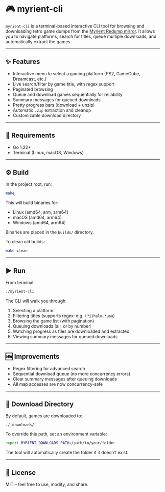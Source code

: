 # 🎮 myrient-cli

`myrient-cli` is a terminal-based interactive CLI tool for browsing and downloading retro game dumps from the [Myrient Redump mirror](https://myrient.erista.me/files/Redump/). It allows you to navigate platforms, search for titles, queue multiple downloads, and automatically extract the games.

---

## ✨ Features

- Interactive menu to select a gaming platform (PS2, GameCube, Dreamcast, etc.)
- Live search/filter by game title, with regex support
- Paginated browsing
- Queue and download games sequentially for reliability
- Summary messages for queued downloads
- Pretty progress bars (download + unzip)
- Automatic `.zip` extraction and cleanup
- Customizable download directory

---

## 🧰 Requirements

- Go 1.22+
- Terminal (Linux, macOS, Windows)

---

## ⚙️ Build

In the project root, run:

```bash
make
```

This will build binaries for:

- Linux (amd64, arm, arm64)
- macOS (amd64, arm64)
- Windows (amd64, arm64)

Binaries are placed in the `builds/` directory.

To clean old builds:

```bash
make clean
```

---

## ▶️ Run

From terminal:

```bash
./myrient-cli
```

The CLI will walk you through:

1. Selecting a platform
2. Filtering titles (supports regex: e.g. `(?i)halo.*usa`)
3. Browsing the game list (with pagination)
4. Queuing downloads (all, or by number)
5. Watching progress as files are downloaded and extracted
6. Viewing summary messages for queued downloads
---

## 🆕 Improvements

- Regex filtering for advanced search
- Sequential download queue (no more concurrency errors)
- Clear summary messages after queuing downloads
- All map accesses are now concurrency-safe

---

## 📁 Download Directory

By default, games are downloaded to:

```
./.downloads/
```

To override this path, set an environment variable:

```bash
export MYRIENT_DOWNLOADS_PATH=/path/to/your/folder
```

The tool will automatically create the folder if it doesn't exist.

---

## 📄 License

MIT – feel free to use, modify, and share.
